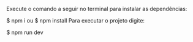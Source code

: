 Execute o comando a seguir no terminal para instalar as dependências:

$ npm i
ou
$ npm install
Para executar o projeto digite:

$ npm run dev
